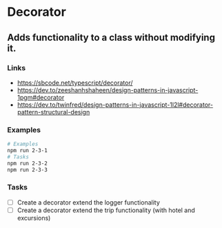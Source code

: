 # Decorator

## Adds functionality to a class without modifying it.

### Links

- https://sbcode.net/typescript/decorator/
- https://dev.to/zeeshanhshaheen/design-patterns-in-javascript-1pgm#decorator
- https://dev.to/twinfred/design-patterns-in-javascript-1l2l#decorator-pattern-structural-design

### Examples

```bash
# Examples
npm run 2-3-1
# Tasks
npm run 2-3-2
npm run 2-3-3
```

### Tasks

- [ ] Create a decorator extend the logger functionality
- [ ] Create a decorator extend the trip functionality (with hotel and excursions)

